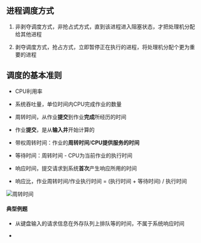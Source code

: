 ## 进程调度方式

1. 非剥夺调度方式，非抢占式方式，直到该进程进入阻塞状态，才把处理机分配给其他进程

2. 剥夺调度方式，抢占方式，立即暂停正在执行的进程，将处理机分配个更为重要的进程

## 调度的基本准则

- CPU利用率

- 系统吞吐量，单位时间内CPU完成作业的数量

- 周转时间，从作业**提交**到作业**完成**所经历的时间

- 作业**提交**，是从**输入井**开始计算的

- 带权周转时间：作业的**周转时间**/**CPU提供服务的时间**

- 等待时间：周转时间 - CPU为当前作业的执行时间

- 响应时间，提交请求到系统**首次**产生响应所用的时间

- 响应比，作业周转时间/作业执行时间 = (执行时间 + 等待时间) / 执行时间

![周转时间](https://github.com/YC-L/Postgraduate-examination/blob/Operating-System/imgs/%E5%91%A8%E8%BD%AC%E6%97%B6%E9%97%B4.png "周转时间")

#### 典型例题

- 从键盘输入的请求信息在外存队列上排队等的时间，不属于系统响应时间

- 

